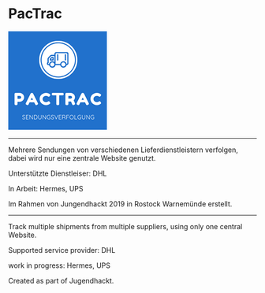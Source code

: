 # PacTrac 

![PacTraclogoklein01.png](./Logos/Pactraclogoklein00.png)


---------------------------------------------------------------------------------------

Mehrere Sendungen von verschiedenen Lieferdienstleistern verfolgen, dabei wird nur eine zentrale Website genutzt. 

Unterstützte Dienstleiser:
DHL

In Arbeit: Hermes, UPS

Im Rahmen von Jungendhackt 2019 in Rostock Warnemünde erstellt.

---------------------------------------------------------------------------------------

Track multiple shipments from multiple suppliers, using only one central Website.

Supported service provider:
DHL

work in progress: Hermes, UPS

Created as part of Jugendhackt.
